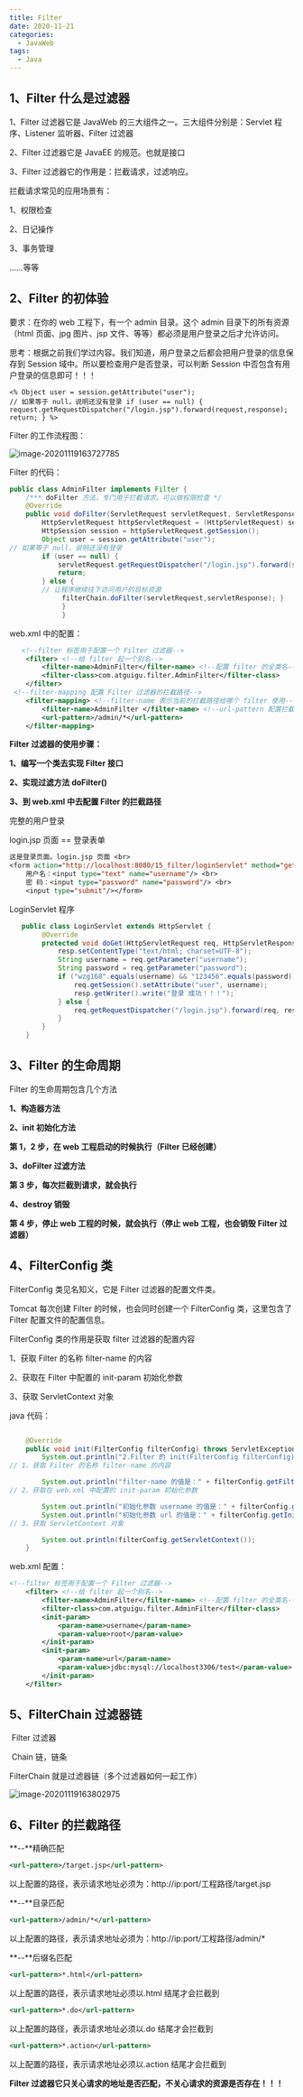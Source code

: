 ```yaml
---
title: Filter
date: 2020-11-21
categories:
  - JavaWeb
tags:
  - Java
---
```


## 1、Filter 什么是过滤器

1、Filter 过滤器它是 JavaWeb 的三大组件之一。三大组件分别是：Servlet 程序、Listener 监听器、Filter 过滤器

2、Filter 过滤器它是 JavaEE 的规范。也就是接口

3、Filter 过滤器它的作用是：拦截请求，过滤响应。

拦截请求常见的应用场景有：

1、权限检查

2、日记操作

3、事务管理

……等等

## 2、Filter 的初体验

要求：在你的 web 工程下，有一个 admin 目录。这个 admin 目录下的所有资源（html 页面、jpg 图片、jsp 文件、等等）都必须是用户登录之后才允许访问。

思考：根据之前我们学过内容。我们知道，用户登录之后都会把用户登录的信息保存到 Session 域中。所以要检查用户是否登录，可以判断 Session 中否包含有用户登录的信息即可！！！

```
<% Object user = session.getAttribute("user");
// 如果等于 null，说明还没有登录 if (user == null) { request.getRequestDispatcher("/login.jsp").forward(request,response);
return; } %>
```

Filter 的工作流程图：

![image-20201119163727785](./picture/image-20201119163727785.png)

Filter 的代码：

```java
public class AdminFilter implements Filter {
    /*** doFilter 方法，专门用于拦截请求。可以做权限检查 */
    @Override
    public void doFilter(ServletRequest servletRequest, ServletResponse servletResponse, FilterChain filterChain) throws IOException, ServletException {
        HttpServletRequest httpServletRequest = (HttpServletRequest) servletRequest;
        HttpSession session = httpServletRequest.getSession();
        Object user = session.getAttribute("user");
// 如果等于 null，说明还没有登录
        if (user == null) {
            servletRequest.getRequestDispatcher("/login.jsp").forward(servletRequest, servletResponse);
            return;
        } else {
        // 让程序继续往下访问用户的目标资源
             filterChain.doFilter(servletRequest,servletResponse); }
             }
             }
```

web.xml 中的配置：

```xml
   <!--filter 标签用于配置一个 Filter 过滤器-->
    <filter> <!--给 filter 起一个别名-->
        <filter-name>AdminFilter</filter-name> <!--配置 filter 的全类名-->
        <filter-class>com.atguigu.filter.AdminFilter</filter-class>
    </filter>
 <!--filter-mapping 配置 Filter 过滤器的拦截路径-->
    <filter-mapping> <!--filter-name 表示当前的拦截路径给哪个 filter 使用-->
        <filter-name>AdminFilter </filter-name> <!--url-pattern 配置拦截路径 / 表示请求地址为：http://ip:port/工程路径/ 映射到 IDEA 的 web 目录 /admin/* 表示请求地址为：http://ip:port/工程路径/admin/* -->
        <url-pattern>/admin/*</url-pattern>
    </filter-mapping>
```

**Filter 过滤器的使用步骤：**

**1、编写一个类去实现 Filter 接口**

**2、实现过滤方法 doFilter()**

**3、到 web.xml 中去配置 Filter 的拦截路径**

完整的用户登录

login.jsp 页面 == 登录表单

```jsp
这是登录页面。login.jsp 页面 <br>
<form action="http://localhost:8080/15_filter/loginServlet" method="get">
    用户名：<input type="text" name="username"/> <br>
    密 码：<input type="password" name="password"/> <br>
    <input type="submit"/></form>
```

LoginServlet 程序

```java
   public class LoginServlet extends HttpServlet {
        @Override
        protected void doGet(HttpServletRequest req, HttpServletResponse resp) throws ServletException, IOException {
            resp.setContentType("text/html; charset=UTF-8");
            String username = req.getParameter("username");
            String password = req.getParameter("password");
            if ("wzg168".equals(username) && "123456".equals(password)) {
                req.getSession().setAttribute("user", username);
                resp.getWriter().write("登录 成功！！！");
            } else {
                req.getRequestDispatcher("/login.jsp").forward(req, resp);
            }
        }
    }
```

## 3、Filter 的生命周期

Filter 的生命周期包含几个方法

**1、构造器方法**

**2、init 初始化方法**

**第 1，2 步，在 web 工程启动的时候执行（Filter 已经创建）**

**3、doFilter 过滤方法**

**第 3 步，每次拦截到请求，就会执行**

**4、destroy 销毁**

**第 4 步，停止 web 工程的时候，就会执行（停止 web 工程，也会销毁 Filter 过滤器）**

## 4、FilterConfig 类

FilterConfig 类见名知义，它是 Filter 过滤器的配置文件类。

Tomcat 每次创建 Filter 的时候，也会同时创建一个 FilterConfig 类，这里包含了 Filter 配置文件的配置信息。

FilterConfig 类的作用是获取 filter 过滤器的配置内容

1、获取 Filter 的名称 filter-name 的内容

2、获取在 Filter 中配置的 init-param 初始化参数

3、获取 ServletContext 对象

java 代码：

```java

    @Override
    public void init(FilterConfig filterConfig) throws ServletException {
        System.out.println("2.Filter 的 init(FilterConfig filterConfig)初始化");
// 1、获取 Filter 的名称 filter-name 的内容

        System.out.println("filter-name 的值是：" + filterConfig.getFilterName());
// 2、获取在 web.xml 中配置的 init-param 初始化参数

        System.out.println("初始化参数 username 的值是：" + filterConfig.getInitParameter("username"));
        System.out.println("初始化参数 url 的值是：" + filterConfig.getInitParameter("url"));
// 3、获取 ServletContext 对象

        System.out.println(filterConfig.getServletContext());
    }
```

web.xml 配置：

```xml
<!--filter 标签用于配置一个 Filter 过滤器-->
    <filter> <!--给 filter 起一个别名-->
        <filter-name>AdminFilter</filter-name> <!--配置 filter 的全类名-->
        <filter-class>com.atguigu.filter.AdminFilter</filter-class>
        <init-param>
            <param-name>username</param-name>
            <param-value>root</param-value>
        </init-param>
        <init-param>
            <param-name>url</param-name>
            <param-value>jdbc:mysql://localhost3306/test</param-value>
        </init-param>
    </filter>
```

## 5、FilterChain 过滤器链

​ Filter 过滤器

​ Chain 链，链条

FilterChain 就是过滤器链（多个过滤器如何一起工作）

![image-20201119163802975](./picture/image-20201119163802975.png)

## 6、Filter 的拦截路径

**--**精确匹配

```xml
<url-pattern>/target.jsp</url-pattern>
```

以上配置的路径，表示请求地址必须为：http://ip:port/工程路径/target.jsp

**--**目录匹配

```xml
<url-pattern>/admin/*</url-pattern>
```

以上配置的路径，表示请求地址必须为：http://ip:port/工程路径/admin/\*

**--**后缀名匹配

```xml
<url-pattern>*.html</url-pattern>
```

以上配置的路径，表示请求地址必须以.html 结尾才会拦截到

```xml
<url-pattern>*.do</url-pattern>
```

以上配置的路径，表示请求地址必须以.do 结尾才会拦截到

```xml
<url-pattern>*.action</url-pattern>
```

以上配置的路径，表示请求地址必须以.action 结尾才会拦截到

**Filter 过滤器它只关心请求的地址是否匹配，不关心请求的资源是否存在！！！**

